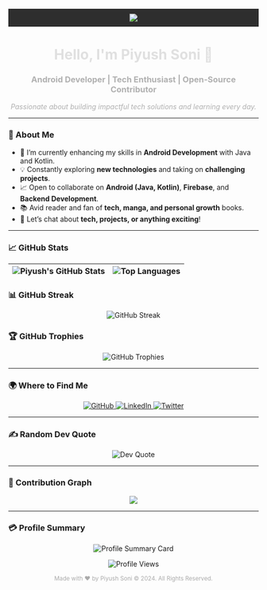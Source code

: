 <!-- Intro Section -->
<p align="center" style="background-color: #2E2E2E; padding: 10px;">
  <img src="https://github-widgetbox.vercel.app/api/profile?username=Piyush014&data=followers,repositories,stars,commits&theme=dark&title_color=FFFFFF">
</p>

<h1 align="center" style="color: #E0E0E0;">Hello, I'm Piyush Soni 👋</h1>
<h3 align="center" style="color: #B0B0B0;">Android Developer | Tech Enthusiast | Open-Source Contributor</h3>

<p align="center">
  <em style="color: #B0B0B0;">Passionate about building impactful tech solutions and learning every day.</em>
</p>

---

### 🚀 About Me
- 🌱 I’m currently enhancing my skills in **Android Development** with Java and Kotlin.
- 💡 Constantly exploring **new technologies** and taking on **challenging projects**.
- 📈 Open to collaborate on **Android (Java, Kotlin)**, **Firebase**, and **Backend Development**.
- 📚 Avid reader and fan of **tech, manga, and personal growth** books.
- 💬 Let’s chat about **tech, projects, or anything exciting**!

---

### 📈 GitHub Stats

| ![Piyush's GitHub Stats](https://github-readme-stats.vercel.app/api?username=Piyush014&show_icons=true&theme=dark&hide_border=true) | ![Top Languages](https://github-readme-stats.vercel.app/api/top-langs/?username=Piyush014&theme=dark&layout=compact&hide_border=true) |
| ------------------------------------------------------------------------------------------------------------------------------------- | ---------------------------------------------------------------------------------------------------------------------------------------- |

### 📊 GitHub Streak

<p align="center">
  <img src="https://github-readme-streak-stats.herokuapp.com/?user=Piyush014&theme=dark&hide_border=true" alt="GitHub Streak">
</p>

### 🏆 GitHub Trophies

<p align="center">
  <img src="https://github-profile-trophy.vercel.app/?username=Piyush014&theme=darkhub&row=1&column=6" alt="GitHub Trophies">
</p>

---

### 🌍 Where to Find Me

<p align="center">
  <a href="https://github.com/Piyush014" target="_blank">
    <img src="https://img.shields.io/badge/GitHub-333333?style=for-the-badge&logo=github&logoColor=white" alt="GitHub"/>
  </a>
  <a href="https://www.linkedin.com/in/piyush014" target="_blank">
    <img src="https://img.shields.io/badge/LinkedIn-333333?style=for-the-badge&logo=linkedin&logoColor=0A66C2" alt="LinkedIn"/>
  </a>
  <a href="https://twitter.com/Piyush014" target="_blank">
    <img src="https://img.shields.io/badge/Twitter-333333?style=for-the-badge&logo=twitter&logoColor=1DA1F2" alt="Twitter"/>
  </a>
</p>

---

### ✍️ Random Dev Quote

<p align="center">
  <img src="https://quotes-github-readme.vercel.app/api?type=horizontal&theme=dark" alt="Dev Quote">
</p>

---

### 🐍 Contribution Graph

<p align="center">
  <img src="https://github-readme-activity-graph.vercel.app/graph?username=Piyush014&bg_color=2E2E2E&color=AAAAAA&line=FFFFFF&point=FFFFFF&area=true&hide_border=true">
</p>

---

### 💳 Profile Summary

<div align="center">
  <img src="https://github-profile-summary-cards.vercel.app/api/cards/profile-details?username=Piyush014&theme=2077" alt="Profile Summary Card">
</div>

<!-- Visitor Count -->
<p align="center">
  <img src="https://komarev.com/ghpvc/?username=Piyush014&color=333333&style=flat-square" alt="Profile Views">
</p>

<!-- Footer -->
<div align="center">
  <sub style="color: #AAAAAA;">Made with ❤️ by Piyush Soni © 2024. All Rights Reserved.</sub>
</div>
